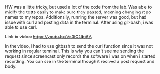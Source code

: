 HW was a little tricky, but used a lot of the code from the lab. Was able to midify the tests easily to make sure they passed, meaning changing repo names to my repos. Additionally, running the server was good, but had issue with curl and posting data in the terminal. After using git-bash, i was able to use curl.

Link to video: https://youtu.be/Vs3iC3Ibt6A

In the video, I had to use gitbash to send the curl function since it was not working in regular terminal. This is why you can't see me sending the request since screencast only records the software i was on when i started recording. You can see in the terminal though it recived a post request and body.
